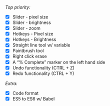 *Top priority:*
- [x] Slider - pixel size
- [x] Slider - brightness
- [x] Slider - zoom
- [x] Hotkeys - Pixel size
- [x] Hotkeys - Brightness
- [x] Straight line tool w/ variable
- [x] Paintbrush tool
- [x] Right click erase
- [x] A “% Complete” marker on the left hand side
- [x] Undo functionality (CTRL + Z)
- [x] Redo functionality (CTRL + Y)

*Extra:*
- [x] Code format
- [x] ES5 to ES6 w/ Babel
